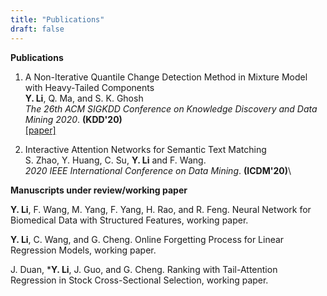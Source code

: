 ```yaml
---
title: "Publications"
draft: false
---
```


**Publications**

1. A Non-Iterative Quantile Change Detection Method in Mixture Model with Heavy-Tailed Components\
**Y. Li**, Q. Ma, and S. K. Ghosh\
_The 26th ACM SIGKDD Conference on Knowledge Discovery and Data Mining 2020_. **(KDD'20)**\
[[paper]](https://arxiv.org/abs/2006.11383)

2. Interactive Attention Networks for Semantic Text Matching\
S. Zhao, Y. Huang, C. Su, **Y. Li** and F. Wang.\
_2020 IEEE International Conference on Data Mining_. **(ICDM'20)**\


**Manuscripts under review/working paper**

**Y. Li**, F. Wang, M. Yang, F. Yang, H. Rao, and R. Feng. Neural Network for Biomedical Data with Structured Features, working paper.

**Y. Li**, C. Wang, and G. Cheng. Online Forgetting Process for Linear Regression Models, working paper.



J. Duan, ***Y. Li**, J. Guo, and G. Cheng.
Ranking with Tail-Attention Regression in Stock Cross-Sectional Selection, working paper.


